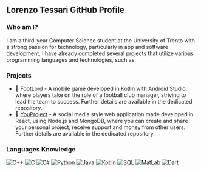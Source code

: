 ## Lorenzo Tessari GitHub Profile

### Who am I?
I am a third-year Computer Science student at the University of Trento with a strong passion for technology, particularly in app and software development. I have already completed several projects that utilize various programming languages and technologies, such as:

### Projects
- 📱 [FootLord](https://github.com/LorenzoTessari2003/FootLord) - A mobile game developed in Kotlin with Android Studio, where players take on the role of a football club manager, striving to lead the team to success. Further details are available in the dedicated repository.
- 📱 [YouProject](https://github.com/LorenzoTessari2003/YouProject) - A social media style web application made developed in React, using Node.js and MongoDB, where you can create and share your personal project, receive support and money from other users. Further details are available in the dedicated repository.

### Languages Knowledge

![C++](https://img.shields.io/badge/-C++-000?&logo=c%2b%2b&logoColor=00599C)
![C](https://img.shields.io/badge/-C-000?&logo=C%2b%2b&logoColor=A8B9CC)
![C#](https://img.shields.io/badge/-CSharp-000?&logo=c%2b%2b&logoColor=FFFFFF)
![Python](https://img.shields.io/badge/-Python-000?&logo=Python)
![Java](https://img.shields.io/badge/-Java-000?&logo=Java%2b%2b&logoColor=00599C)
![Kotlin](https://img.shields.io/badge/-Kotlin-000?&logo=Kotlin&logoColor=7F52FF)
![SQL](https://img.shields.io/badge/-SQL-000?&logo=MySQL&logoColor=4479A1)
![MatLab](https://img.shields.io/badge/-MatLab-000?&logo=MatLab)
![Dart](https://img.shields.io/badge/-Dart-000?&logo=Dart&logoColor=0175C2)
